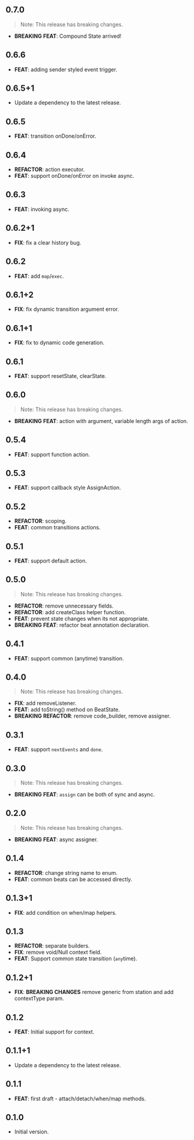 ## 0.7.0

> Note: This release has breaking changes.

 - **BREAKING** **FEAT**: Compound State arrived!

## 0.6.6

 - **FEAT**: adding sender styled event trigger.

## 0.6.5+1

 - Update a dependency to the latest release.

## 0.6.5

 - **FEAT**: transition onDone/onError.

## 0.6.4

 - **REFACTOR**: action executor.
 - **FEAT**: support onDone/onError on invoke async.

## 0.6.3

 - **FEAT**: invoking async.

## 0.6.2+1

 - **FIX**: fix a clear history bug.

## 0.6.2

 - **FEAT**: add `map`/`exec`.

## 0.6.1+2

 - **FIX**: fix dynamic transition argument error.

## 0.6.1+1

 - **FIX**: fix to dynamic code generation.

## 0.6.1

 - **FEAT**: support resetState, clearState.

## 0.6.0

> Note: This release has breaking changes.

 - **BREAKING** **FEAT**: action with argument, variable length args of action.

## 0.5.4

 - **FEAT**: support function action.

## 0.5.3

 - **FEAT**: support callback style AssignAction.

## 0.5.2

 - **REFACTOR**: scoping.
 - **FEAT**: common transitions actions.

## 0.5.1

 - **FEAT**: support default action.

## 0.5.0

> Note: This release has breaking changes.

 - **REFACTOR**: remove unnecessary fields.
 - **REFACTOR**: add createClass helper function.
 - **FEAT**: prevent state changes when its not appropriate.
 - **BREAKING** **FEAT**: refactor beat annotation declaration.

## 0.4.1

 - **FEAT**: support common (anytime) transition.

## 0.4.0

> Note: This release has breaking changes.

 - **FIX**: add removeListener.
 - **FEAT**: add toString() method on BeatState.
 - **BREAKING** **REFACTOR**: remove code_builder, remove assigner.

## 0.3.1

 - **FEAT**: support `nextEvents` and `done`.

## 0.3.0

> Note: This release has breaking changes.

 - **BREAKING** **FEAT**: `assign` can be both of sync and async.

## 0.2.0

> Note: This release has breaking changes.

 - **BREAKING** **FEAT**: async assigner.

## 0.1.4

 - **REFACTOR**: change string name to enum.
 - **FEAT**: common beats can be accessed directly.

## 0.1.3+1

 - **FIX**: add condition on when/map helpers.

## 0.1.3

 - **REFACTOR**: separate builders.
 - **FIX**: remove void/Null context field.
 - **FEAT**: Support common state transition (`any`time).

## 0.1.2+1

 - **FIX**: **BREAKING CHANGES** remove generic from station and add contextType param.

## 0.1.2

 - **FEAT**: Initial support for context.

## 0.1.1+1

 - Update a dependency to the latest release.

## 0.1.1

 - **FEAT**: first draft - attach/detach/when/map methods.

## 0.1.0

- Initial version.
